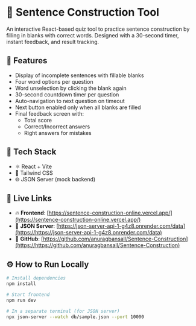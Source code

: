 # 🧠 Sentence Construction Tool

An interactive React-based quiz tool to practice sentence construction by filling in blanks with correct words. Designed with a 30-second timer, instant feedback, and result tracking.

## 🚀 Features

- Display of incomplete sentences with fillable blanks
- Four word options per question
- Word unselection by clicking the blank again
- 30-second countdown timer per question
- Auto-navigation to next question on timeout
- Next button enabled only when all blanks are filled
- Final feedback screen with:
  - Total score
  - Correct/Incorrect answers
  - Right answers for mistakes

## 🧰 Tech Stack

- ⚛️ React + Vite
- 💨 Tailwind CSS
- 🌐 JSON Server (mock backend)

## 🔗 Live Links

- 🔥 **Frontend**: [https://sentence-construction-online.vercel.app/](https://sentence-construction-online.vercel.app/)
- 🔌 **JSON Server**: [https://json-server-api-1-g4z8.onrender.com/data](https://https://json-server-api-1-g4z8.onrender.com/data)
- 📁 **GitHub**: [https://github.com/anuragbansall/Sentence-Construction](https://https://github.com/anuragbansall/Sentence-Construction)

## ⚙️ How to Run Locally

```bash
# Install dependencies
npm install

# Start frontend
npm run dev

# In a separate terminal (for JSON server)
npx json-server --watch db/sample.json --port 10000
```
